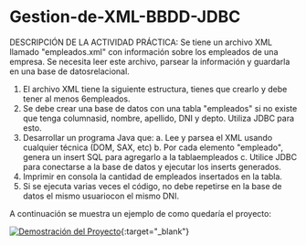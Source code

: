 # Gestion-de-XML-BBDD-JDBC
DESCRIPCIÓN DE LA ACTIVIDAD PRÁCTICA:
Se tiene un archivo XML llamado "empleados.xml" con información sobre los empleados de una empresa. Se necesita leer este archivo, parsear la información y guardarla en una base de datosrelacional.
1. El archivo XML tiene la siguiente estructura, tienes que crearlo y debe tener al menos 6empleados.
2. Se debe crear una base de datos con una tabla "empleados" si no existe que tenga columnasid, nombre, apellido, DNI y depto. Utiliza JDBC para esto.
3. Desarrollar un programa Java que:
	a. Lee y parsea el XML usando cualquier técnica (DOM, SAX, etc)
	b. Por cada elemento "empleado", genera un insert SQL para agregarlo a la tablaempleados
	c. Utilice JDBC para conectarse a la base de datos y ejecutar los inserts generados.
4. Imprimir en consola la cantidad de empleados insertados en la tabla.
5. Si se ejecuta varias veces el código, no debe repetirse en la base de datos el mismo usuariocon el mismo DNI.

A continuación se muestra un ejemplo de como quedaría el proyecto:

[![Demostración del Proyecto](https://clipchamp.com/watch/zD7lA3c421i)](https://clipchamp.com/watch/zD7lA3c421i){:target="_blank"}


